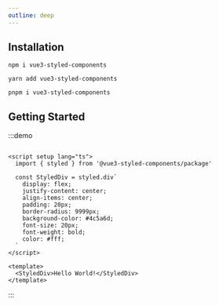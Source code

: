 ```yaml
---
outline: deep
---
```


## Installation

```shell
npm i vue3-styled-components
```

```shell
yarn add vue3-styled-components
```

```shell
pnpm i vue3-styled-components
```

## Getting Started

:::demo

```vue

<script setup lang="ts">
  import { styled } from '@vue3-styled-components/package'

  const StyledDiv = styled.div`
    display: flex;
    justify-content: center;
    align-items: center;
    padding: 20px;
    border-radius: 9999px;
    background-color: #4c5a6d;
    font-size: 20px;
    font-weight: bold;
    color: #fff;
  `
</script>

<template>
  <StyledDiv>Hello World!</StyledDiv>
</template>
```

:::
